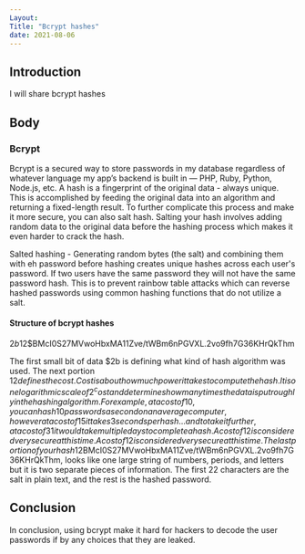 ```yaml
---
Layout:
Title: "Bcrypt hashes"
date: 2021-08-06
---
```


## Introduction

I will share bcrypt hashes

## Body

### Bcrypt

Bcrypt is a secured way to store passwords in my database regardless of whatever language my app’s backend is built in — PHP, Ruby, Python, Node.js, etc. A hash is a fingerprint of the original data - always unique. This is accomplished by feeding the original data into an algorithm and returning a fixed-length result. To further complicate this process and make it more secure, you can also salt hash. Salting your hash involves adding random data to the original data before the hashing process which makes it even harder to crack the hash.

Salted hashing - Generating random bytes (the salt) and combining them with eh password before hashing creates unique hashes across each user's password. If two users have the same password they will not have the same password hash. This is to prevent rainbow table attacks which can reverse hashed passwords using common hashing functions that do not utilize a salt.

#### Structure of bcrypt hashes

$2b$12$BMcI0S27MVwoHbxMA11Zve/tWBm6nPGVXL.2vo9fh7G36KHrQkThm

The first small bit of data $2b is defining what kind of hash algorithm was used. The next portion $12 defines the cost. Cost is about how much power it takes to compute the hash. It is one logarithmic scale of 2^cost and determines how many times the data is put roughly in the hashing algorithm. For example, at a cost of 10, you can hash 10 passwords a second on an average computer, however at a cost of 15 it takes 3 seconds per hash... and to take it further, at a cost of 31 it would take multiple days to complete a hash.  A cost of 12 is considered very secure at this time. A cost of 12 is considered very secure at this time.
The last portion of your hash 12$BMcI0S27MVwoHbxMA11Zve/tWBm6nPGVXL.2vo9fh7G36KHrQkThm, looks like one large string of numbers, periods, and letters but it is two separate pieces of information. The first 22 characters are the salt in plain text, and the rest is the hashed password.

## Conclusion

In conclusion, using bcrypt make it hard for hackers to decode the user passwords if by any choices that they are leaked.
